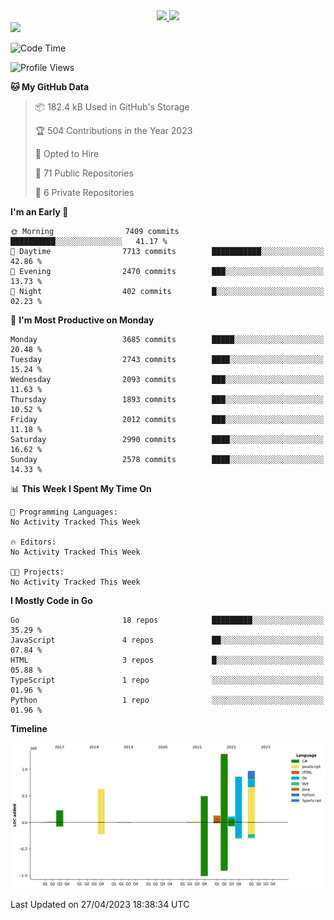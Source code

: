 <div align="center">
  <a href="https://github.com/arielsrv">
    <img height="180em" src="https://github-readme-stats.vercel.app/api?username=arielsrv&show_icons=true&theme=radical&include_all_commits=true&count_private=true"/>
    <img height="180em" src="https://github-readme-stats.vercel.app/api/top-langs/?username=arielsrv&layout=compact&langs_count=10&theme=radical"/>
 </a>
</div>

<div>
  <a href="https://www.linkedin.com/in/arielpineiro/" target="_blank">
    <img src="https://img.shields.io/badge/-LinkedIn-%230077B5?style=for-the-badge&logo=linkedin&logoColor=white" target="_blank">
  </a>
</div>

<!--START_SECTION:waka-->
![Code Time](http://img.shields.io/badge/Code%20Time-0%20secs-blue)

![Profile Views](http://img.shields.io/badge/Profile%20Views-0-blue)

**🐱 My GitHub Data** 

> 📦 182.4 kB Used in GitHub's Storage 
 > 
> 🏆 504 Contributions in the Year 2023
 > 
> 💼 Opted to Hire
 > 
> 📜 71 Public Repositories 
 > 
> 🔑 6 Private Repositories 
 > 
**I'm an Early 🐤** 

```text
🌞 Morning                7409 commits        ██████████░░░░░░░░░░░░░░░   41.17 % 
🌆 Daytime                7713 commits        ███████████░░░░░░░░░░░░░░   42.86 % 
🌃 Evening                2470 commits        ███░░░░░░░░░░░░░░░░░░░░░░   13.73 % 
🌙 Night                  402 commits         █░░░░░░░░░░░░░░░░░░░░░░░░   02.23 % 
```
📅 **I'm Most Productive on Monday** 

```text
Monday                   3685 commits        █████░░░░░░░░░░░░░░░░░░░░   20.48 % 
Tuesday                  2743 commits        ████░░░░░░░░░░░░░░░░░░░░░   15.24 % 
Wednesday                2093 commits        ███░░░░░░░░░░░░░░░░░░░░░░   11.63 % 
Thursday                 1893 commits        ███░░░░░░░░░░░░░░░░░░░░░░   10.52 % 
Friday                   2012 commits        ███░░░░░░░░░░░░░░░░░░░░░░   11.18 % 
Saturday                 2990 commits        ████░░░░░░░░░░░░░░░░░░░░░   16.62 % 
Sunday                   2578 commits        ████░░░░░░░░░░░░░░░░░░░░░   14.33 % 
```


📊 **This Week I Spent My Time On** 

```text
💬 Programming Languages: 
No Activity Tracked This Week

🔥 Editors: 
No Activity Tracked This Week

🐱‍💻 Projects: 
No Activity Tracked This Week
```

**I Mostly Code in Go** 

```text
Go                       18 repos            █████████░░░░░░░░░░░░░░░░   35.29 % 
JavaScript               4 repos             ██░░░░░░░░░░░░░░░░░░░░░░░   07.84 % 
HTML                     3 repos             █░░░░░░░░░░░░░░░░░░░░░░░░   05.88 % 
TypeScript               1 repo              ░░░░░░░░░░░░░░░░░░░░░░░░░   01.96 % 
Python                   1 repo              ░░░░░░░░░░░░░░░░░░░░░░░░░   01.96 % 
```



**Timeline**

![Lines of Code chart](https://raw.githubusercontent.com/arielsrv/arielsrv/main/assets/bar_graph.png)


 Last Updated on 27/04/2023 18:38:34 UTC
<!--END_SECTION:waka-->
